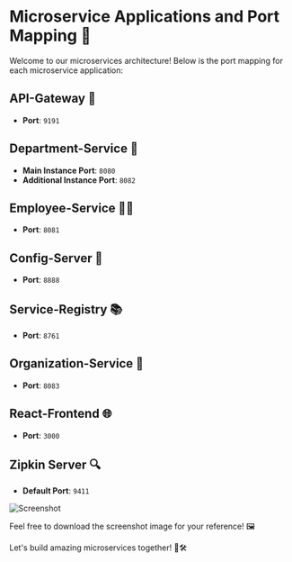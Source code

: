 # Microservice Applications and Port Mapping 🚀

Welcome to our microservices architecture! Below is the port mapping for each microservice application:

## API-Gateway 🔗
- **Port**: `9191`

## Department-Service 🏢
- **Main Instance Port**: `8080`
- **Additional Instance Port**: `8082`

## Employee-Service 👨‍💼
- **Port**: `8081`

## Config-Server 🔧
- **Port**: `8888`

## Service-Registry 📚
- **Port**: `8761`

## Organization-Service 🏢
- **Port**: `8083`

## React-Frontend 🌐
- **Port**: `3000`

## Zipkin Server 🔍
- **Default Port**: `9411`

![Screenshot](screenshot.png)

Feel free to download the screenshot image for your reference! 🖼️

Let's build amazing microservices together! 💪🛠️
